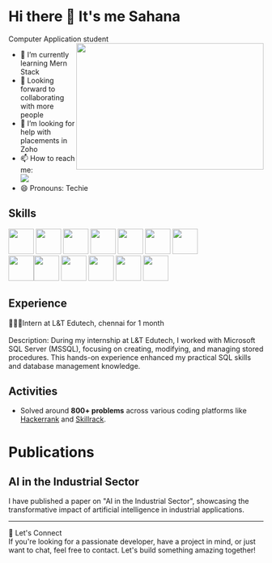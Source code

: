 # Hi there 👋 It's me Sahana

Computer Application student 
<img align="right" width="370" height="250" src="https://imgvisuals.com/cdn/shop/products/animated-female-coder-character-402691.gif?v=1698899292">

- 🌱 I’m currently learning Mern Stack
- 👯 Looking forward to collaborating with more people
- 🤔 I’m looking for help with placements in Zoho
- 📫 How to reach me: 
<br />[<img src="https://img.shields.io/badge/LinkedIn-0077B5?style=for-the-badge&logo=linkedin&logoColor=white" />](https://www.linkedin.com/in/sahana-l-73a07a253/)
- 😄 Pronouns: Techie

## Skills
<img height="50" width="50" src="https://img.icons8.com/color/48/000000/python.png" /> <img height="50" width="50" src="https://img.icons8.com/color/48/000000/c-programming.png" /> <img height="50" width="50" src="https://img.icons8.com/color/48/000000/c-plus-plus-logo.png" /> <img height="50" width="50" src="https://img.icons8.com/color/48/000000/java-coffee-cup-logo.png" /> <img height="50" width="50" src="https://img.icons8.com/color/48/000000/html.png" /> <img height="50" width="50" src="https://img.icons8.com/color/48/000000/css3.png" /> <img height="50" width="50" src="https://img.icons8.com/color/48/000000/bootstrap.png" />
<br />
<img height="50" width="50" src="https://img.icons8.com/color/48/000000/javascript.png"/><img height="50" width="50" src="https://img.icons8.com/color/48/000000/mysql-logo.png"/> <img height="50" width="50" src="https://img.icons8.com/color/48/000000/mongodb.png"/> <img height="50" width="50" src="https://img.icons8.com/color/48/000000/nodejs.png"/>  <img height="50" width="50" src="https://img.icons8.com/color/48/000000/jenkins.png"/>  <img height="50" width="50" src="https://img.icons8.com/color/48/000000/docker.png"/>
<br /> 

## Experience
👩🏽‍💻Intern at L&T Edutech, chennai for 1 month 
<br /> <br />
Description: During my internship at L&T Edutech, I worked with Microsoft SQL Server (MSSQL), focusing on creating, modifying, and managing stored procedures. This hands-on experience enhanced my practical SQL skills and database management knowledge.

## Activities
- Solved around **800+ problems** across various coding platforms like [Hackerrank](https://www.hackerrank.com/profile/h22105047) and [Skillrack](https://www.skillrack.com/faces/resume.xhtml?id=417896&key=e6e4db72d203c5c0ac0ffc19ea568ed297becd48).

# Publications

## AI in the Industrial Sector
I have published a paper on "AI in the Industrial Sector", showcasing the transformative impact of artificial intelligence in industrial applications.


---
🌟 Let's Connect
<br />
If you're looking for a passionate developer, have a project in mind, or just want to chat, feel free to contact. Let's build something amazing together!
